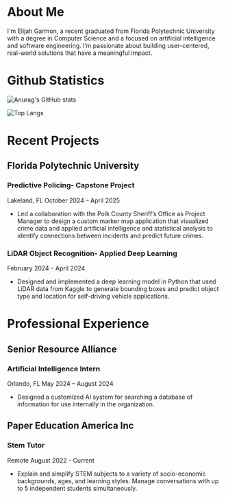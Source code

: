 # About Me
I'm Elijah Garmon, a recent graduated from Florida Polytechnic University with a degree in Computer Science and a focused on artificial intelligence and software engineering. I’m passionate about building user-centered, real-world solutions that have a meaningful impact.

# Github Statistics
![Anurag's GitHub stats](https://github-readme-stats.vercel.app/api?username=AgentWebFoot&show_icons=true&theme=transparent&rank_icon=github)

![Top Langs](https://github-readme-stats.vercel.app/api/top-langs/?username=AgentWebFoot&layout=donut-vertical&theme=transparent&langs_count=7)

# Recent Projects
## Florida Polytechnic University
### Predictive Policing- Capstone Project
Lakeland, FL
October 2024 – April 2025
- Led a collaboration with the Polk County Sheriff’s Office as Project Manager to design a custom marker map application that visualized crime data and applied artificial intelligence and statistical analysis to identify connections between incidents and predict future crimes. 

### LiDAR Object Recognition- Applied Deep Learning
February 2024 – April 2024 
- Designed and implemented a deep learning model in Python that used LiDAR data from Kaggle to generate bounding boxes and predict object type and location for self-driving vehicle applications. 

# Professional Experience
## Senior Resource Alliance
### Artificial Intelligence Intern
Orlando, FL
May 2024 – August 2024
- Designed a customized AI system for searching a database of information for use internally in the organization. 

## Paper Education America Inc
### Stem Tutor
Remote
August 2022 - Current 
- Explain and simplify STEM subjects to a variety of socio-economic backgrounds, ages, and learning styles. Manage conversations with up to 5 independent students simultaneously.
